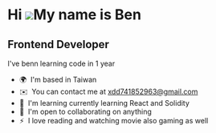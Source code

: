 Hi ![](https://user-images.githubusercontent.com/18350557/176309783-0785949b-9127-417c-8b55-ab5a4333674e.gif)My name is Ben
===========================================================================================================================

Frontend Developer
------------------

I've benn learning code in 1 year

*   🌍  I'm based in Taiwan
*   ✉️  You can contact me at [xdd741852963@gmail.com](mailto:xdd741852963@gmail.com)
*   🧠  I'm learning currently learning React and Solidity
*   🤝  I'm open to collaborating on anything
*   ⚡  I love reading and watching movie also gaming as well
